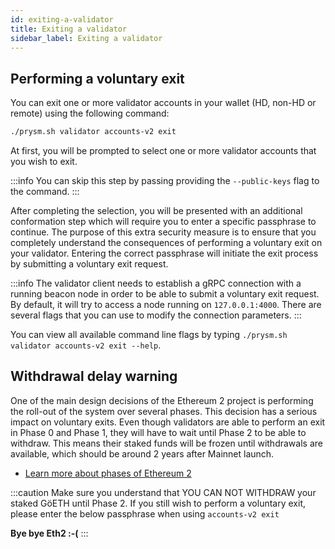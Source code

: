 ```yaml
---
id: exiting-a-validator
title: Exiting a validator
sidebar_label: Exiting a validator
---
```


## Performing a voluntary exit

You can exit one or more validator accounts in your wallet (HD, non-HD or remote) using the following command:

```bash
./prysm.sh validator accounts-v2 exit
```

At first, you will be prompted to select one or more validator accounts that you wish to exit.

:::info
You can skip this step by passing providing the `--public-keys` flag to the command.
:::

After completing the selection, you will be presented with an additional conformation step which will require you to enter a specific passphrase to continue. The purpose of this extra security measure is to ensure that you completely understand the consequences of performing a voluntary exit on your validator. Entering the correct passphrase will initiate the exit process by submitting a voluntary exit request.

:::info
The validator client needs to establish a gRPC connection with a running beacon node in order to be able to submit a voluntary exit request. By default, it will try to access a node running on `127.0.0.1:4000`. There are several flags that you can use to modify the connection parameters.
:::

You can view all available command line flags by typing `./prysm.sh validator accounts-v2 exit --help`.

## Withdrawal delay warning

One of the main design decisions of the Ethereum 2 project is performing the roll-out of the system over several phases. This decision has a serious impact on voluntary exits. Even though validators are able to perform an exit in Phase 0 and Phase 1, they will have to wait until Phase 2 to be able to withdraw. This means their staked funds will be frozen until withdrawals are available, which should be around 2 years after Mainnet launch.

* [Learn more about phases of Ethereum 2](https://docs.ethhub.io/ethereum-roadmap/ethereum-2.0/eth-2.0-phases/)

:::caution
Make sure you understand that YOU CAN NOT WITHDRAW your staked GöETH until Phase 2. If you still wish to perform a voluntary exit, please enter the below passphrase when using `accounts-v2 exit`

**Bye bye Eth2 :-(**
:::